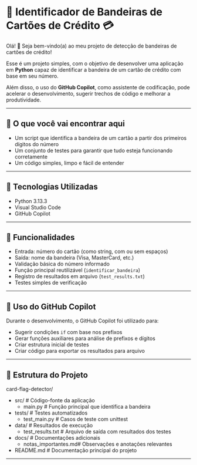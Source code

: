 # 🔐 Identificador de Bandeiras de Cartões de Crédito 💳

Olá! 👋
Seja bem-vindo(a) ao meu projeto de detecção de bandeiras de cartões de crédito! 

Esse é um projeto simples, com o objetivo de desenvolver uma aplicação em **Python** capaz de identificar a bandeira de um cartão de crédito com base em seu número.

Além disso, o uso do **GitHub Copilot**, como assistente de codificação, pode acelerar o desenvolvimento, sugerir trechos de código e melhorar a produtividade.

---

## 🧠 O que você vai encontrar aqui

- Um script que identifica a bandeira de um cartão a partir dos primeiros dígitos do número
- Um conjunto de testes para garantir que tudo esteja funcionando corretamente
- Um código simples, limpo e fácil de entender

---

## 🚀 Tecnologias Utilizadas

- Python 3.13.3  
- Visual Studio Code  
- GitHub Copilot  

---

## 🎯 Funcionalidades

- Entrada: número do cartão (como string, com ou sem espaços)
- Saída: nome da bandeira (Visa, MasterCard, etc.)
- Validação básica do número informado
- Função principal reutilizável (`identificar_bandeira`)
- Registro de resultados em arquivo (`test_results.txt`)
- Testes simples de verificação

---

## 🤖 Uso do GitHub Copilot

Durante o desenvolvimento, o GitHub Copilot foi utilizado para:
- Sugerir condições `if` com base nos prefixos
- Gerar funções auxiliares para análise de prefixos e dígitos
- Criar estrutura inicial de testes
- Criar código para exportar os resultados para arquivo

---

## 📁 Estrutura do Projeto

card-flag-detector/
- src/ # Código-fonte da aplicação
  - main.py # Função principal que identifica a bandeira
- tests/ # Testes automatizados
  - test_main.py # Casos de teste com unittest
- data/ # Resultados de execução
  - test_results.txt # Arquivo de saída com resultados dos testes
- docs/ # Documentações adicionais
  - notas_importantes.md# Observações e anotações relevantes
- README.md # Documentação principal do projeto

---
